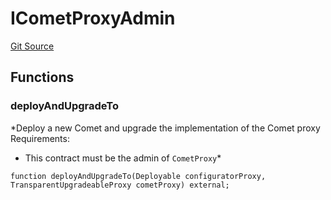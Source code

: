 # ICometProxyAdmin
[Git Source](https://github.com/larrythecucumber321/protocol/blob/3222eb21fbb20ddd3d3fa2233072dfa96ea3e340/contracts/plugins/assets/compoundv3/vendor/ICometProxyAdmin.sol)


## Functions
### deployAndUpgradeTo

*Deploy a new Comet and upgrade the implementation of the Comet proxy
Requirements:
- This contract must be the admin of `CometProxy`*


```solidity
function deployAndUpgradeTo(Deployable configuratorProxy, TransparentUpgradeableProxy cometProxy) external;
```

